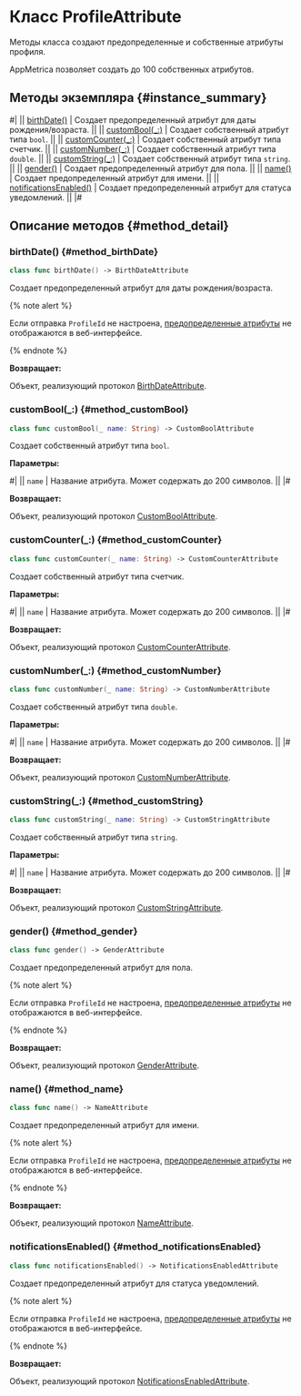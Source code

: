 # Класс ProfileAttribute

Методы класса создают предопределенные и собственные атрибуты профиля.

AppMetrica позволяет создать до 100 собственных атрибутов.

## Методы экземпляра {#instance_summary}

#|
|| [birthDate()](#method_birthDate) | Создает предопределенный атрибут для даты рождения/возраста. ||
|| [customBool(_:)](#method_customBool) | Создает собственный атрибут типа `bool`. ||
|| [customCounter(_:)](#method_customCounter) | Создает собственный атрибут типа счетчик. ||
|| [customNumber(_:)](#method_customNumber) | Создает собственный атрибут типа `double`. ||
|| [customString(_:)](#method_customString) | Создает собственный атрибут типа `string`. ||
|| [gender()](#method_gender) | Создает предопределенный атрибут для пола. ||
|| [name()](#method_name) | Создает предопределенный атрибут для имени. ||
|| [notificationsEnabled()](#method_notificationsEnabled) | Создает предопределенный атрибут для статуса уведомлений. ||
|#

## Описание методов {#method_detail}

### birthDate() {#method_birthDate}

```swift translate=no
class func birthDate() -> BirthDateAttribute
```

Создает предопределенный атрибут для даты рождения/возраста.

{% note alert %}

Если отправка `ProfileId` не настроена, [предопределенные атрибуты](../../../../data-collection/profile-attributes.md#pre-defined) не отображаются в веб-интерфейсе.

{% endnote %}

**Возвращает:**

Объект, реализующий протокол [BirthDateAttribute](BirthDateAttribute.md).

### customBool(_:) {#method_customBool}

```swift translate=no
class func customBool(_ name: String) -> CustomBoolAttribute
```

Создает собственный атрибут типа `bool`.

**Параметры:**

#|
|| `name` | Название атрибута. Может содержать до 200 символов. ||
|#

**Возвращает:**

Объект, реализующий протокол [CustomBoolAttribute](CustomBoolAttribute.md).

### customCounter(_:) {#method_customCounter}

```swift translate=no
class func customCounter(_ name: String) -> CustomCounterAttribute
```

Создает собственный атрибут типа счетчик.

**Параметры:**

#|
|| `name` | Название атрибута. Может содержать до 200 символов. ||
|#

**Возвращает:**

Объект, реализующий протокол [CustomCounterAttribute](CustomCounterAttribute.md).

### customNumber(_:) {#method_customNumber}

```swift translate=no
class func customNumber(_ name: String) -> CustomNumberAttribute
```

Создает собственный атрибут типа `double`.

**Параметры:**

#|
|| `name` | Название атрибута. Может содержать до 200 символов. ||
|#

**Возвращает:**

Объект, реализующий протокол [CustomNumberAttribute](CustomNumberAttribute.md).

### customString(_:) {#method_customString}

```swift translate=no
class func customString(_ name: String) -> CustomStringAttribute
```

Создает собственный атрибут типа `string`.

**Параметры:**

#|
|| `name` | Название атрибута. Может содержать до 200 символов. ||
|#

**Возвращает:**

Объект, реализующий протокол [CustomStringAttribute](CustomStringAttribute.md).

### gender() {#method_gender}

```swift translate=no
class func gender() -> GenderAttribute
```

Создает предопределенный атрибут для пола.

{% note alert %}

Если отправка `ProfileId` не настроена, [предопределенные атрибуты](../../../../data-collection/profile-attributes.md#pre-defined) не отображаются в веб-интерфейсе.

{% endnote %}

**Возвращает:**

Объект, реализующий протокол [GenderAttribute](GenderAttribute.md).

### name() {#method_name}

```swift translate=no
class func name() -> NameAttribute
```

Создает предопределенный атрибут для имени.

{% note alert %}

Если отправка `ProfileId` не настроена, [предопределенные атрибуты](../../../../data-collection/profile-attributes.md#pre-defined) не отображаются в веб-интерфейсе.

{% endnote %}

**Возвращает:**

Объект, реализующий протокол [NameAttribute](NameAttribute.md).

### notificationsEnabled() {#method_notificationsEnabled}

```swift translate=no
class func notificationsEnabled() -> NotificationsEnabledAttribute
```

Создает предопределенный атрибут для статуса уведомлений.

{% note alert %}

Если отправка `ProfileId` не настроена, [предопределенные атрибуты](../../../../data-collection/profile-attributes.md#pre-defined) не отображаются в веб-интерфейсе.

{% endnote %}

**Возвращает:**

Объект, реализующий протокол [NotificationsEnabledAttribute](NotificationsEnabledAttribute.md).
